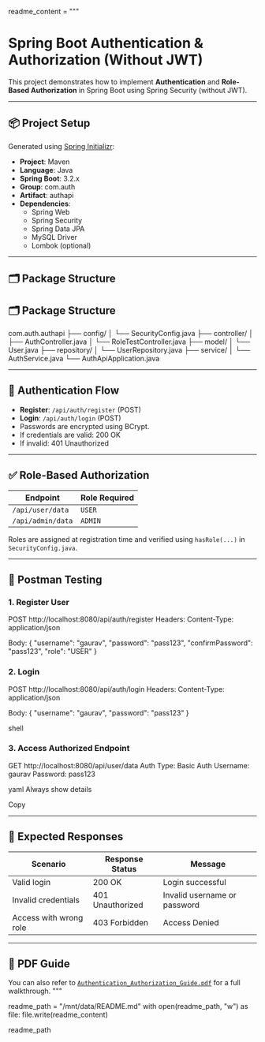 readme_content = """
# Spring Boot Authentication & Authorization (Without JWT)

This project demonstrates how to implement **Authentication** and **Role-Based Authorization** in Spring Boot using Spring Security (without JWT).

---

## 📦 Project Setup

Generated using [Spring Initializr](https://start.spring.io/):

- **Project**: Maven
- **Language**: Java
- **Spring Boot**: 3.2.x
- **Group**: com.auth
- **Artifact**: authapi
- **Dependencies**:
    - Spring Web
    - Spring Security
    - Spring Data JPA
    - MySQL Driver
    - Lombok (optional)

---

## 🗂️ Package Structure

## 🗂️ Package Structure

com.auth.authapi
├── config/
│ └── SecurityConfig.java
├── controller/
│ ├── AuthController.java
│ └── RoleTestController.java
├── model/
│ └── User.java
├── repository/
│ └── UserRepository.java
├── service/
│ └── AuthService.java
└── AuthApiApplication.java

---

## 🔐 Authentication Flow

- **Register**: `/api/auth/register` (POST)
- **Login**: `/api/auth/login` (POST)
- Passwords are encrypted using BCrypt.
- If credentials are valid: 200 OK
- If invalid: 401 Unauthorized

---


## ✅ Role-Based Authorization

| Endpoint              | Role Required |
|-----------------------|---------------|
| `/api/user/data`      | `USER`        |
| `/api/admin/data`     | `ADMIN`       |

Roles are assigned at registration time and verified using `hasRole(...)` in `SecurityConfig.java`.

---


## 🧪 Postman Testing

### 1. Register User
POST http://localhost:8080/api/auth/register
Headers:
Content-Type: application/json

Body:
{
"username": "gaurav",
"password": "pass123",
"confirmPassword": "pass123",
"role": "USER"
}


### 2. Login
POST http://localhost:8080/api/auth/login
Headers:
Content-Type: application/json

Body:
{
"username": "gaurav",
"password": "pass123"
}

shell
### 3. Access Authorized Endpoint
GET http://localhost:8080/api/user/data
Auth Type: Basic Auth
Username: gaurav
Password: pass123

yaml
Always show details

Copy

---


## 🧾 Expected Responses

| Scenario              | Response Status | Message                                |
|-----------------------|-----------------|----------------------------------------|
| Valid login           | 200 OK          | Login successful                       |
| Invalid credentials   | 401 Unauthorized| Invalid username or password           |
| Access with wrong role| 403 Forbidden   | Access Denied                          |

---


## 📘 PDF Guide

You can also refer to [`Authentication_Authorization_Guide.pdf`](Authentication_Authorization_Guide.pdf) for a full walkthrough.
"""

readme_path = "/mnt/data/README.md"
with open(readme_path, "w") as file:
file.write(readme_content)

readme_path